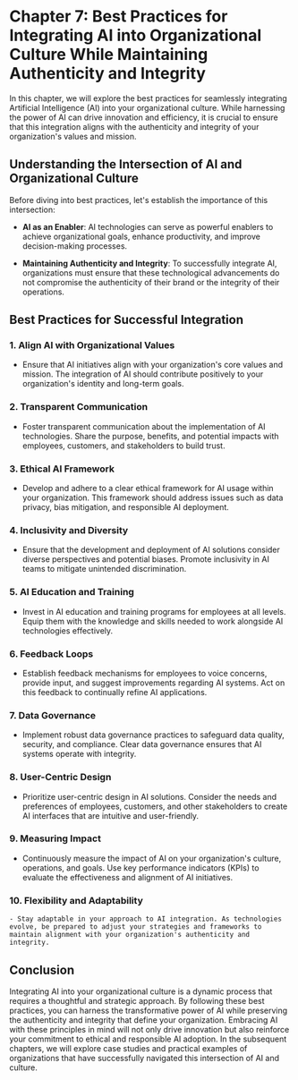 Chapter 7: Best Practices for Integrating AI into Organizational Culture While Maintaining Authenticity and Integrity
=====================================================================================================================

In this chapter, we will explore the best practices for seamlessly integrating Artificial Intelligence (AI) into your organizational culture. While harnessing the power of AI can drive innovation and efficiency, it is crucial to ensure that this integration aligns with the authenticity and integrity of your organization's values and mission.

Understanding the Intersection of AI and Organizational Culture
---------------------------------------------------------------

Before diving into best practices, let's establish the importance of this intersection:

* **AI as an Enabler**: AI technologies can serve as powerful enablers to achieve organizational goals, enhance productivity, and improve decision-making processes.

* **Maintaining Authenticity and Integrity**: To successfully integrate AI, organizations must ensure that these technological advancements do not compromise the authenticity of their brand or the integrity of their operations.

Best Practices for Successful Integration
-----------------------------------------

### 1. **Align AI with Organizational Values**

* Ensure that AI initiatives align with your organization's core values and mission. The integration of AI should contribute positively to your organization's identity and long-term goals.

### 2. **Transparent Communication**

* Foster transparent communication about the implementation of AI technologies. Share the purpose, benefits, and potential impacts with employees, customers, and stakeholders to build trust.

### 3. **Ethical AI Framework**

* Develop and adhere to a clear ethical framework for AI usage within your organization. This framework should address issues such as data privacy, bias mitigation, and responsible AI deployment.

### 4. **Inclusivity and Diversity**

* Ensure that the development and deployment of AI solutions consider diverse perspectives and potential biases. Promote inclusivity in AI teams to mitigate unintended discrimination.

### 5. **AI Education and Training**

* Invest in AI education and training programs for employees at all levels. Equip them with the knowledge and skills needed to work alongside AI technologies effectively.

### 6. **Feedback Loops**

* Establish feedback mechanisms for employees to voice concerns, provide input, and suggest improvements regarding AI systems. Act on this feedback to continually refine AI applications.

### 7. **Data Governance**

* Implement robust data governance practices to safeguard data quality, security, and compliance. Clear data governance ensures that AI systems operate with integrity.

### 8. **User-Centric Design**

* Prioritize user-centric design in AI solutions. Consider the needs and preferences of employees, customers, and other stakeholders to create AI interfaces that are intuitive and user-friendly.

### 9. **Measuring Impact**

* Continuously measure the impact of AI on your organization's culture, operations, and goals. Use key performance indicators (KPIs) to evaluate the effectiveness and alignment of AI initiatives.

### 10. **Flexibility and Adaptability**

    - Stay adaptable in your approach to AI integration. As technologies evolve, be prepared to adjust your strategies and frameworks to maintain alignment with your organization's authenticity and integrity.

Conclusion
----------

Integrating AI into your organizational culture is a dynamic process that requires a thoughtful and strategic approach. By following these best practices, you can harness the transformative power of AI while preserving the authenticity and integrity that define your organization. Embracing AI with these principles in mind will not only drive innovation but also reinforce your commitment to ethical and responsible AI adoption. In the subsequent chapters, we will explore case studies and practical examples of organizations that have successfully navigated this intersection of AI and culture.
